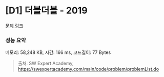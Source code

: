# [D1] 더블더블 - 2019 

[문제 링크](https://swexpertacademy.com/main/code/problem/problemDetail.do?contestProbId=AV5QDEX6AqwDFAUq) 

### 성능 요약

메모리: 58,248 KB, 시간: 166 ms, 코드길이: 77 Bytes



> 출처: SW Expert Academy, https://swexpertacademy.com/main/code/problem/problemList.do